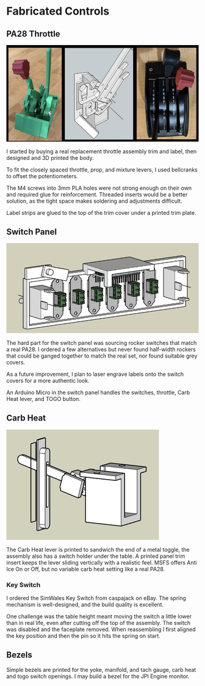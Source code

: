 # Fabricated Controls
## PA28 Throttle

![Custom PA-28 Throttle](images/throttle.jpg)

I started by buying a real replacement throttle assembly trim and label, then designed and 3D printed the body.  

To fit the closely spaced throttle, prop, and mixture levers, I used bellcranks to offset the potentiometers.

The M4 screws into 3mm PLA holes were not strong enough on their own and required glue for reinforcement. Threaded inserts would be a better solution, as the tight space makes soldering and adjustments difficult.

Label strips are glued to the top of the trim cover under a printed trim plate.

## Switch Panel

![Switch Panel Back](images/switch-back.jpg)

The hard part for the switch panel was sourcing rocker switches that match a real PA28.  I ordered a few alternatives but never found half-width rockers that could be ganged together to match the real set, nor found suitable grey covers.  

As a future improvement, I plan to laser engrave labels onto the switch covers for a more authentic look.

An Arduino Micro in the switch panel handles the switches, throttle, Carb Heat lever, and TOGO button. 

## Carb Heat

![Carb Heat Lever](images/carb-heat.jpg)

The Carb Heat lever is printed to sandwich the end of a metal toggle, the assembly also has a switch holder under the table.  A printed panel trim insert keeps the lever sliding vertically with a realistic feel.  MSFS offers Anti Ice On or Off, but no variable carb heat setting like a real PA28.

### Key Switch

I ordered the SimWales Key Switch from caspajack on eBay. The spring mechanism is well-designed, and the build quality is excellent.

One challenge was the table height meant moving the switch a little lower than in real life, even after cutting off the top of the assembly. The switch was disabled and the faceplate removed.  When reassembling I first aligned the key position and then the pin so it hits the spring on start. 

## Bezels

Simple bezels are printed for the yoke, manifold, and tach gauge, carb heat and togo switch openings.  I may build a bezel for the JPI Engine monitor.

